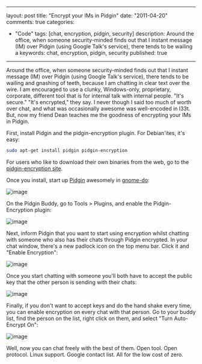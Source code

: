 
---
layout: post
title: "Encrypt your IMs in Pidgin"
date: "2011-04-20"
comments: true
categories:
  - "Code"
tags: [chat, encryption, pidgin, security]
description: Around the office, when someone security-minded finds out that I instant message (IM) over Pidgin (using Google Talk's service), there tends to be wailing a
keywords: chat, encryption, pidgin, security
published: true
---

Around the office, when someone security-minded finds out that I instant message (IM) over Pidgin (using Google Talk's service), there tends to be wailing and gnashing of teeth, because I am chatting in clear text over the wire.  I am encouraged to use a clunky, Windows-only, proprietary, corporate, different tool that is for internal talk with internal people.  "It's secure."  "It's encrypted," they say.  I never though I said too much of worth over chat, and what was occasionally awesome was well-encoded in l33t.  But, now my friend Dean teaches me the goodness of encrypting your IMs in Pidgin.
<!--more-->

First, install Pidgin and the pidgin-encryption plugin.  For Debian'ites, it's easy:

```bash
sudo apt-get install pidgin pidgin-encryption
```

For users who like to download their own binaries from the web, go to the [pidgin-encryption site](http://pidgin-encrypt.sourceforge.net/).

Once you install, start up [Pidgin](http://www.pidgin.im/) awesomely in [gnome-do](http://do.davebsd.com/):

![image](https://lh4.googleusercontent.com/_mA-9kCcx0bs/Ta7_wER1voI/AAAAAAAAAB8/FupSAZdUz0c/s800/PidginGnomeDo.png)

On the Pidgin Buddy, go to Tools > Plugins, and enable the Pidgin-Encryption plugin:

![image](https://lh3.googleusercontent.com/_mA-9kCcx0bs/Ta7_wur-zRI/AAAAAAAAACI/160M7IL5Ajs/s800/PidginPlugin.png)

Next, inform Pidgin that you want to start using encryption whilst chatting with someone who also has their chats through Pidgin encrypted.  In your chat window, there's a new padlock icon on the top menu bar.  Click it and "Enable Encryption":

![image](https://lh6.googleusercontent.com/_mA-9kCcx0bs/Ta8R2IMyHNI/AAAAAAAAACs/RAAczsPJFkI/s800/PidginEnableEncryption.png)

Once you start chatting with someone you'll both have to accept the public key that the other person is sending with their chats:

![image](https://lh5.googleusercontent.com/_mA-9kCcx0bs/Ta8BbyPeIrI/AAAAAAAAACU/G9hf5dV0ObA/s800/PidginEncrypt.png)

Finally, if you don't want to accept keys and do the hand shake every time, you can enable encryption on every chat with that person.  Go to your buddy list, find the person on the list, right click on them, and select "Turn Auto-Encrypt On":

![image](https://lh6.googleusercontent.com/_mA-9kCcx0bs/Ta7_wMsvbKI/AAAAAAAAACA/dSIeOT7_QnI/s800/PidginAlwaysOn.png)

Well, now you can chat freely with the best of them.  Open tool.  Open protocol.  Linux support.  Google contact list.  All for the low cost of zero.

  
